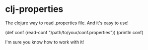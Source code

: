 clj-properties
==============

The clojure way to read .properties file. And it's easy to use!

(def conf (read-conf "/path/to/your/conf.properties"))
(println conf)

I'm sure you know how to work with it!